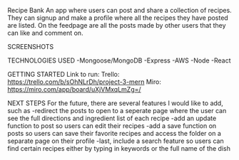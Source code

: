 Recipe Bank
An app where users can post and share a collection of recipes. They can signup and make a profile where all the recipes they have posted are listed. On the feedpage are all the posts made by other users that they can like and comment on.

SCREENSHOTS

TECHNOLOGIES USED
-Mongoose/MongoDB
-Express
-AWS
-Node
-React

GETTING STARTED
Link to run:
Trello: https://trello.com/b/sOhNLrDh/project-3-mern
Miro: https://miro.com/app/board/uXjVMxqLmZg=/

NEXT STEPS
For the future, there are several features I would like to add, such as
-redirect the posts to open to a seperate page where the user can see the full directions and ingredient list of each recipe
-add an update function to post so users can edit their recipes
-add a save function on posts so users can save their favorite recipes and access the folder on a separate page on their profile
-last, include a search feature so users can find certain recipes either by typing in keywords or the full name of the dish
